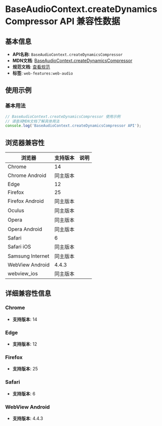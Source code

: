 # BaseAudioContext.createDynamicsCompressor API 兼容性数据

## 基本信息

- **API名称**: `BaseAudioContext.createDynamicsCompressor`
- **MDN文档**: [BaseAudioContext.createDynamicsCompressor](https://developer.mozilla.org/docs/Web/API/BaseAudioContext/createDynamicsCompressor)
- **规范文档**: [查看规范](https://webaudio.github.io/web-audio-api/#dom-baseaudiocontext-createdynamicscompressor)
- **标签**: `web-features:web-audio`

## 使用示例

### 基本用法

```javascript
// BaseAudioContext.createDynamicsCompressor 使用示例
// 请查阅MDN文档了解具体用法
console.log('BaseAudioContext.createDynamicsCompressor API');
```

## 浏览器兼容性

| 浏览器 | 支持版本 | 说明 |
|--------|----------|------|
| Chrome | 14 |  |
| Chrome Android | 同主版本 |  |
| Edge | 12 |  |
| Firefox | 25 |  |
| Firefox Android | 同主版本 |  |
| Oculus | 同主版本 |  |
| Opera | 同主版本 |  |
| Opera Android | 同主版本 |  |
| Safari | 6 |  |
| Safari iOS | 同主版本 |  |
| Samsung Internet | 同主版本 |  |
| WebView Android | 4.4.3 |  |
| webview_ios | 同主版本 |  |

## 详细兼容性信息

### Chrome

- **支持版本**: 14

### Edge

- **支持版本**: 12

### Firefox

- **支持版本**: 25

### Safari

- **支持版本**: 6

### WebView Android

- **支持版本**: 4.4.3

